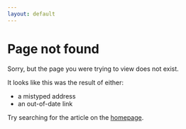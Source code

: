 ```yaml
---
layout: default
---
```


# Page not found

Sorry, but the page you were trying to view does not exist.

It looks like this was the result of either:

- a mistyped address
- an out-of-date link

Try searching for the article on the [homepage](/).
